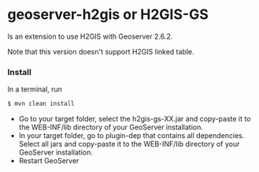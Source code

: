 # geoserver-h2gis or H2GIS-GS

Is an extension to use H2GIS with Geoserver 2.6.2.

Note that this version doesn't support H2GIS linked table.
 
### Install

In a terminal, run

```bash
$ mvn clean install
```

* Go to your target folder, select the h2gis-gs-XX.jar and copy-paste it to the WEB-INF/lib directory of your GeoServer installation.
* In your target folder, go to plugin-dep that contains all dependencies. Select all jars and copy-paste it to the WEB-INF/lib directory of your GeoServer installation.
* Restart GeoServer


